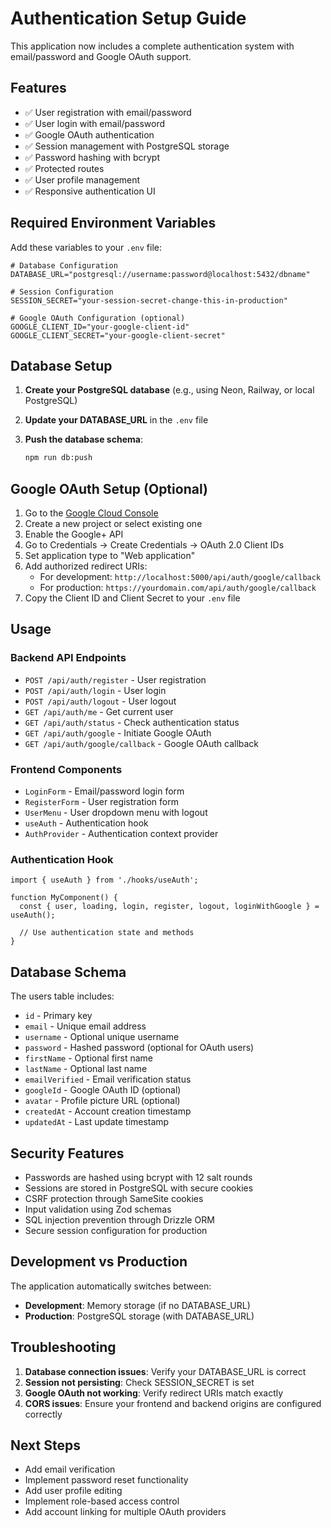 # Authentication Setup Guide

This application now includes a complete authentication system with email/password and Google OAuth support.

## Features

- ✅ User registration with email/password
- ✅ User login with email/password
- ✅ Google OAuth authentication
- ✅ Session management with PostgreSQL storage
- ✅ Password hashing with bcrypt
- ✅ Protected routes
- ✅ User profile management
- ✅ Responsive authentication UI

## Required Environment Variables

Add these variables to your `.env` file:

```env
# Database Configuration
DATABASE_URL="postgresql://username:password@localhost:5432/dbname"

# Session Configuration
SESSION_SECRET="your-session-secret-change-this-in-production"

# Google OAuth Configuration (optional)
GOOGLE_CLIENT_ID="your-google-client-id"
GOOGLE_CLIENT_SECRET="your-google-client-secret"
```

## Database Setup

1. **Create your PostgreSQL database** (e.g., using Neon, Railway, or local PostgreSQL)

2. **Update your DATABASE_URL** in the `.env` file

3. **Push the database schema**:
   ```bash
   npm run db:push
   ```

## Google OAuth Setup (Optional)

1. Go to the [Google Cloud Console](https://console.cloud.google.com/)
2. Create a new project or select existing one
3. Enable the Google+ API
4. Go to Credentials → Create Credentials → OAuth 2.0 Client IDs
5. Set application type to "Web application"
6. Add authorized redirect URIs:
   - For development: `http://localhost:5000/api/auth/google/callback`
   - For production: `https://yourdomain.com/api/auth/google/callback`
7. Copy the Client ID and Client Secret to your `.env` file

## Usage

### Backend API Endpoints

- `POST /api/auth/register` - User registration
- `POST /api/auth/login` - User login
- `POST /api/auth/logout` - User logout
- `GET /api/auth/me` - Get current user
- `GET /api/auth/status` - Check authentication status
- `GET /api/auth/google` - Initiate Google OAuth
- `GET /api/auth/google/callback` - Google OAuth callback

### Frontend Components

- `LoginForm` - Email/password login form
- `RegisterForm` - User registration form
- `UserMenu` - User dropdown menu with logout
- `useAuth` - Authentication hook
- `AuthProvider` - Authentication context provider

### Authentication Hook

```tsx
import { useAuth } from './hooks/useAuth';

function MyComponent() {
  const { user, loading, login, register, logout, loginWithGoogle } = useAuth();
  
  // Use authentication state and methods
}
```

## Database Schema

The users table includes:
- `id` - Primary key
- `email` - Unique email address
- `username` - Optional unique username
- `password` - Hashed password (optional for OAuth users)
- `firstName` - Optional first name
- `lastName` - Optional last name
- `emailVerified` - Email verification status
- `googleId` - Google OAuth ID (optional)
- `avatar` - Profile picture URL (optional)
- `createdAt` - Account creation timestamp
- `updatedAt` - Last update timestamp

## Security Features

- Passwords are hashed using bcrypt with 12 salt rounds
- Sessions are stored in PostgreSQL with secure cookies
- CSRF protection through SameSite cookies
- Input validation using Zod schemas
- SQL injection prevention through Drizzle ORM
- Secure session configuration for production

## Development vs Production

The application automatically switches between:
- **Development**: Memory storage (if no DATABASE_URL)
- **Production**: PostgreSQL storage (with DATABASE_URL)

## Troubleshooting

1. **Database connection issues**: Verify your DATABASE_URL is correct
2. **Session not persisting**: Check SESSION_SECRET is set
3. **Google OAuth not working**: Verify redirect URIs match exactly
4. **CORS issues**: Ensure your frontend and backend origins are configured correctly

## Next Steps

- Add email verification
- Implement password reset functionality
- Add user profile editing
- Implement role-based access control
- Add account linking for multiple OAuth providers 